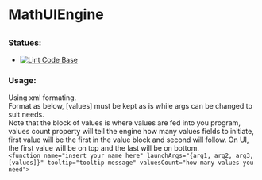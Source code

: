 # MathUIEngine
##  
### Statues:
- [![Lint Code Base](https://github.com/HenrySoftwareStudio/MathUIEngine/actions/workflows/QATool.yml/badge.svg)](https://github.com/HenrySoftwareStudio/MathUIEngine/actions/workflows/QATool.yml)
### Usage:
Using xml formating.\
Format as below, [values] must be kept as is while args can be changed to suit needs.\
Note that the block of values is where values are fed into you program, values count property will tell the engine how many values fields to initiate, first value will be the first in the value block and second will follow.
On UI, the first value will be on top and the last will be on bottom.\
`<function name="insert your name here" launchArgs="{arg1, arg2, arg3, [values]}" tooltip="tooltip message" valuesCount="how many values you need">`
